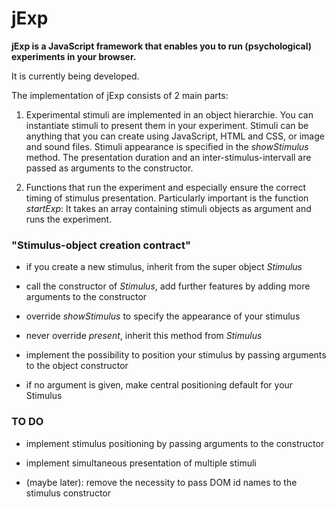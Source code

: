 # jExp

**jExp is a JavaScript framework that enables you to run (psychological) experiments in your browser.**

It is currently being developed.

The implementation of jExp consists of 2 main parts:

1. Experimental stimuli are implemented in an object hierarchie. You can instantiate stimuli to present them in your experiment. Stimuli can be anything that you can create using JavaScript, HTML and CSS, or image and sound files. Stimuli appearance is specified in the *showStimulus* method. The presentation duration and an inter-stimulus-intervall are passed as arguments to the constructor.

2. Functions that run the experiment and especially ensure the correct timing of stimulus presentation. Particularly important is the function *startExp*: It takes an array containing stimuli objects as argument and runs the experiment.


### "Stimulus-object creation contract"

- if you create a new stimulus, inherit from the super object *Stimulus*

- call the constructor of *Stimulus*, add further features by adding more arguments to the constructor

- override *showStimulus* to specify the appearance of your stimulus

- never override *present*, inherit this method from *Stimulus*

- implement the possibility to position your stimulus by passing arguments to the object constructor

- if no argument is given, make central positioning default for your Stimulus


### TO DO

- implement stimulus positioning by passing arguments to the constructor

- implement simultaneous presentation of multiple stimuli

- (maybe later): remove the necessity to pass DOM id names to the stimulus constructor